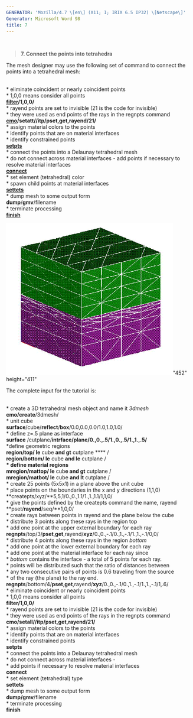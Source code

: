 ```yaml
---
GENERATOR: 'Mozilla/4.7 \[en\] (X11; I; IRIX 6.5 IP32) \[Netscape\]'
Generator: Microsoft Word 98
title: 7
---
```


 

> **7. Connect the points into tetrahedra**

The mesh designer may use the following set of command to connect the
points into a tetrahedral mesh:\
 

\* eliminate coincident or nearly coincident points\
\* 1,0,0 means consider all points\
**[filter](commands/FILTER.html)/1,0,0/**\
\* rayend points are set to invisible (21 is the code for invisible)\
\* they were used as end points of the rays in the regnpts command\
**[cmo](commands/cmo/cmo_setatt.html)/setatt//itp/pset,get,rayend/21/**\
\* assign material colors to the points\
\* identify points that are on material interfaces\
\* identify constrained points\
**[setpts](commands/SETPTS.html)**\
\* connect the points into a Delaunay tetrahedral mesh\
\* do not connect across material interfaces - add points if necessary
to resolve material interfaces\
**[connect](commands/CONNECT1.html)**\
\* set element (tetrahedral) color\
\* spawn child points at material interfaces\
**[settets](commands/SETTETS.html)**\
\* dump mesh to some output form\
**dump**/**gmv**/filename\
\* terminate processing\
**[finish](commands/FINISH.html)**

![](new_html/Image229.gif)"452" height="411"

The complete input for the tutorial is:\
 

\* create a 3D tetrahedral mesh object and name it *3dmesh*\
**cmo/create**/3dmesh/\
\* unit cube\
**surface**/cube/**reflect**/**box**/0.0,0.0,0.0/1.0,1.0,1.0/\
\* define z=.5 plane as interface\
**surface** /cutplane/**intrface/plane/0.,0.,.5/1.,0.,.5/1.,1.,.5/**\
\*define geometric regions\
**region/**top**/ le** cube **and gt** cutplane **** /\
**region/**bottom**/ le** cube **and le** cutplane /\
**\* define material regions**\
**mregion/**mattop**/ le** cub**e and gt** cutplane /\
**mregion/**matbot**/ le** cube **and lt** cutplane /\
\* create 25 points (5x5x1) in a plane above the unit cube\
\* place points on the boundaries in the x and y directions (1,1,0)\
**createpts/xyz/**5,5,1/0.,0.,1.1/1.,1.,1.1/1,1,0/\
\* give the points defined by the createpts command the name, rayend\
**pset/**rayend**/seq/**1,0,0/\
\* create rays between points in rayend and the plane below the cube\
\* distribute 3 points along these rays in the region top\
\* add one point at the upper external boundary for each ray\
**regnpts**/top/3/**pset**,**get**,rayend/**xyz**/0.,0.,-.1/0.,1.,-.1/1.,1.,-.1/0,0/\
\* distribute 4 points along these rays in the region *bottom*\
\* add one point at the lower external boundary for each ray\
\* add one point at the material interface for each ray since\
\* *bottom* contains the interface - a total of 5 points for each ray.\
\* points will be distributed such that the ratio of distances between\
\* any two consecutive pairs of points is 0.6 traveling from the source\
\* of the ray (the plane) to the ray end.\
**regnpts**/bottom/4/**pset**,**get**,rayend/**xyz**/0.,0.,-.1/0.,1.,-.1/1.,1.,-.1/1,.6/\
\* eliminate coincident or nearly coincident points\
\* 1,0,0 means consider all points\
**filter/1,0,0/**\
\* rayend points are set to invisible (21 is the code for invisible)\
\* they were used as end points of the rays in the regnpts command\
**cmo/setall//itp/pset,get,**rayend/21**/**\
\* assign material colors to the points\
\* identify points that are on material interfaces\
\* identify constrained points\
**setpts**\
\* connect the points into a Delaunay tetrahedral mesh\
\* do not connect across material interfaces -\
\* add points if necessary to resolve material interfaces\
**connect**\
\* set element (tetrahedral) type\
**settets**\
\* dump mesh to some output form\
**dump/gmv**/filename\
\* terminate processing\
**finish**
